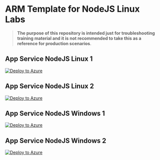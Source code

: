 # ARM Template for NodeJS Linux Labs

> **The purpose of this repository is intended just for troubleshooting training material and it is not recommended to take this as a reference for production scenarios**.

## App Service NodeJS Linux 1

[![Deploy to Azure](https://aka.ms/deploytoazurebutton)](https://portal.azure.com/#create/Microsoft.Template/uri/https%3A%2F%2Fraw.githubusercontent.com%2Fazureossd%2Farm-templates-nodejs%2Fmaster%2Fnodejs-linux-1.json)


## App Service NodeJS Linux 2

[![Deploy to Azure](https://aka.ms/deploytoazurebutton)](https://portal.azure.com/#create/Microsoft.Template/uri/https%3A%2F%2Fraw.githubusercontent.com%2Fazureossd%2Farm-templates-nodejs%2Fmaster%2Fnodejs-linux-2.json)


## App Service NodeJS Windows 1

[![Deploy to Azure](https://aka.ms/deploytoazurebutton)](https://portal.azure.com/#create/Microsoft.Template/uri/https%3A%2F%2Fraw.githubusercontent.com%2Fazureossd%2Farm-templates-nodejs%2Fmaster%2Fnodejs-windows-1.json)


## App Service NodeJS Windows 2

[![Deploy to Azure](https://aka.ms/deploytoazurebutton)](https://portal.azure.com/#create/Microsoft.Template/uri/https%3A%2F%2Fraw.githubusercontent.com%2Fazureossd%2Farm-templates-nodejs%2Fmaster%2Fnodejs-windows-2.json)

